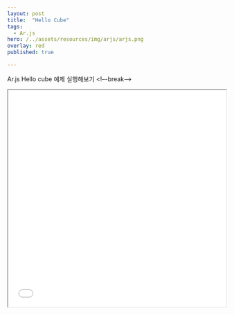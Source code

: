 ```yaml
---
layout: post
title:  "Hello Cube"
tags:
  - Ar.js
hero: /../assets/resources/img/arjs/arjs.png
overlay: red
published: true

---
```

Ar.js Hello cube 예제 실행해보기
<!–-break-–>

<iframe width="100%" height="500px;" src="/../assets/resources/html/arjs/helloCube.html"></iframe>
